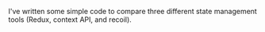 I've written some simple code to compare three different state management tools (Redux, context API, and recoil).

